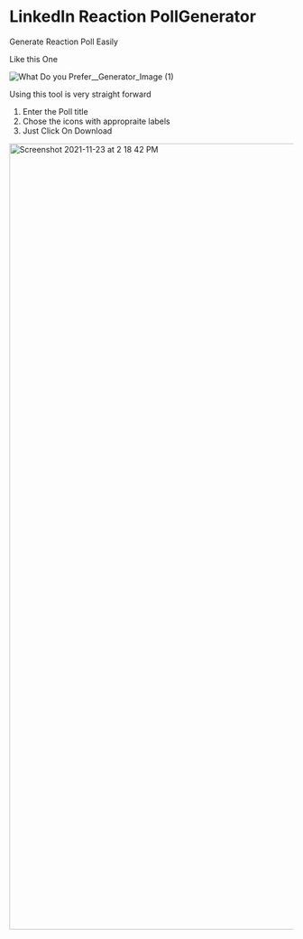 # LinkedIn Reaction PollGenerator
Generate Reaction Poll Easily

Like this One

![What Do you Prefer__Generator_Image (1)](https://user-images.githubusercontent.com/31348410/142993931-b5514e44-08dd-4f7b-916b-48aef986bf9b.png)

Using this tool is very straight forward
1. Enter the Poll title
2. Chose the icons with appropraite labels
3. Just Click On Download

<img width="1393" alt="Screenshot 2021-11-23 at 2 18 42 PM" src="https://user-images.githubusercontent.com/31348410/142994414-d86da628-bfc7-422d-9b46-93add5a092f3.png">

